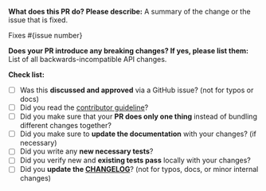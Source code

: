 **What does this PR do? Please describe:**
A summary of the change or the issue that is fixed.

Fixes #{issue number}

**Does your PR introduce any breaking changes? If yes, please list them:**
List of all backwards-incompatible API changes.

**Check list:**
- [ ] Was this **discussed and approved** via a GitHub issue? (not for typos or docs)
- [ ] Did you read the [contributor guideline](https://github.com/pytorch/torchdistx/blob/main/CONTRIBUTING.md)?
- [ ] Did you make sure that your **PR does only one thing** instead of bundling different changes together?
- [ ] Did you make sure to **update the documentation** with your changes? (if necessary)
- [ ] Did you write any **new necessary tests**?
- [ ] Did you verify new and **existing tests pass** locally with your changes?
- [ ] Did you **update the [CHANGELOG](https://github.com/pytorch/torchdistx/blob/main/CHANGELOG.md)**? (not for typos, docs, or minor internal changes)
